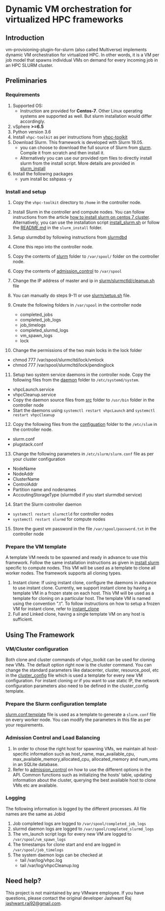 
# Dynamic VM orchestration for virtualized HPC frameworks
## Introduction
vm-provisioning-plugin-for-slurm (also called Multiverse) implements dynamic VM orchestration for virtualized HPC. In other words, it is a VM per job model that spawns individual VMs on demand for every incoming job in an HPC SLURM cluster.


## **Preliminaries** 

### Requirements

1. Supported OS: 
   * Instruction are provided for **Centos-7**. Other Linux operating systems are supported as well. But slurm installation would differ accordingly. 
2. vSphere **>=6.5**
3. Python version 3.6
4. Install `vhpc-toolkit` as per instructions from [vhpc-toolkit](https://github.com/vmware/vhpc-toolkit)
5. Download Slurm. This framework is developed with Slurm 19.05. 
    * you can choose to download the full source of Slurm from [slurm](https://www.schedmd.com/downloads.php). Compile it from scratch and then install it.   
    * Alternatively you can use our provided rpm files to directly install 
    slurm from the install script. More details are provided in [slurm_install](slurm_install/)
6. Install the following packages
   * yum install bc sshpass -y
   
### Install and setup

1. Copy the `vhpc-toolkit` directory to `/home` in the controller node. 

2. Install Slurm in the controller and compute nodes. You can follow instructions from the article [how to install slurm on centos 7 cluster](https://www.slothparadise.com/how-to-install-slurm-on-centos-7-cluster/). 
Alternatively, you can use the installation script 
[install_slurm.sh](slurm_install/install_slurm.sh) or follow the [README.md](slurm_install/README.md) in the `slurm_install` folder. 

3. Setup slurmdbd by following instructions from [slurmdbd](https://wiki.fysik.dtu.dk/niflheim/Slurm_database)

4. Clone this repo into the controller node.

5. Copy the contents of [slurm](slurm/) folder to `/var/spool/` folder on the controller node.

6. Copy the contents of [admission\_control](admission_control/) to `/var/spool`

7. Change the IP address of master and ip in [slurm/slurmctld/cleanup.sh](slurm/slurmctld/cleanup.sh) file

8. You can manually do steps 9-11 or use [slurm/setup.sh](slurm/setup.sh) file. 

9. Create the following folders in `/var/spool` in the controller node
    * completed\_jobs
    * completed\_job\_logs
    * job\_timelogs
    * completed\_slurmd\_logs
    * vm\_spawn\_logs
    * lock

10. Change the permissions of the two main locks in the lock folder
   * chmod 777 /var/spool/slurmcltd/lock/vmlock
   * chmod 777 /var/spool/slurmcltd/lock/pendinglock
   
11. Setup two system service daemons in the controller node. Copy the following files from the [daemon](daemons/) folder to `/etc/systemd/system`.
   * vhpcLaunch.service
   * vhpcCleanup.service
   * Copy the daemon source files from [src](daemons/src) folder to `/usr/bin` folder in the controller node 
   * Start the daemons using `systemctl restart vhpcLaunch` and `systemctl restart vhpcCleanup`
   
12. Copy the following files from the [configuation](configuration/) folder to the `/etc/slum` in the controller node.
   * slurm.conf
   * plugstack.conf
   
13. Change the following parameters in `/etc/slurm/slurm.conf` file as per your 
cluster configuration
   * NodeName
   * NodeAddr
   * ClusterName
   * ControlAddr
   * Partition name and nodenames
   * AccoutingStorageType (slurmdbd if you start slurmdbd service)
   
14. Start the Slurm controller daemon 
   * `systemctl restart slurmctld` for controller nodes 
   * `systemctl restart slurmd` for compute nodes
   
15. Store the guest vm password in the file `/var/spool/password.txt` in the controller node
 
### Prepare the VM template
A template VM needs to be spawned and ready in advance to use this framework. 
Follow the same installation instructions as given in [install slurm](https://www.slothparadise.com/how-to-install-slurm-on-centos-7-cluster/) 
specific to compute nodes.
This VM will be used as a template to clone all worker nodes. The framework supports all cloning types.
1. Instant clone:
   If using instant clone, configure the daemons in advance to use instant clone. Currently, we support instant clone by having a template VM in a frozen state on each host. This VM will be used as a template for cloning on a particular host.
   The template VM is named using the convention "<hostipaddress>.t". To follow instructions on how to setup a frozen VM for instant clone, refer to [instant_clone](hhttps://docs.vmware.com/en/VMware-vSphere/7.0/com.vmware.vsphere.vm_admin.doc/GUID-F559CE9C-2D8F-4F69-A846-56A1F4FC8529.html)
2. Full and Linked clone, having a single template VM on any host is sufficient. 

## **Using The Framework**
### VM/Cluster configuration
Both clone and cluster commands of vhpc\_toolkit can be used for cloning new VMs. The default option right now is the cluster command. You can change the standard parameters like datacenter, cluster, resource\_pool, etc in the [cluster\_config](https://gitlab.eng.vmware.com/jgunasekaran/multiverse/blob/master/slurm/slurmctld/cluster_config) file which is used a template for every new VM configuration.
For instant cloning or if you want to use static IP, the network configuration parameters also need to be defined in the cluster_config template. 

### Prepare the Slurm configuration template
[slurm.conf.template](slurm/slurm.conf.template) file is used as a template 
to generate a `slurm.conf` file on every worker node. You can modify the 
parameters in this file as per your requirements. 

### Admission Control and Load Balancing

1. In order to chose the right host for spawning VMs, we maintain all host-specific information such as host\_name, max\_available\_cpu, max\_available\_memory,allocated\_cpu, allocated\_memory and num\_vms in an SQLite database.
2. Refer to [admission_control](admission_control/) on how to use the 
different options in the API. Common functions such as initializing the hosts' table, updating information about the cluster, querying the best available host to clone VMs etc are available.
 
### Logging

The following information is logged by the different processes. All file names are the same as Jobid

1. Job completed logs are logged to `/var/spool/completed_job_logs`
2. slurmd daemon logs are logged to `/var/spool/completed_slurmd_logs`
3. The vm\_launch script logs for every new VM are logged to `/var/spool/vm_spawn_logs`
4. The timestamps for clone start and end are logged in `/var/spool/job_timelogs`
5. The system daemon logs can be checked at
   * tail /var/log/vhpc.log
   * tail /var/log/vhpcCleanup.log

## Need help?
This project is not maintained by any VMware employee. If you have questions, please contact the original developer Jashwant Raj <jashwant.raj92@gmail.com>.
